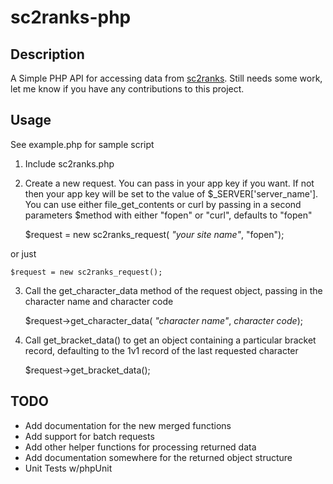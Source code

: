 # sc2ranks-php
## Description
A Simple PHP API for accessing data from [sc2ranks](http://www.sc2ranks.com/). Still needs some work, let me know if you have any contributions to this project.

## Usage
See example.php for sample script

1. Include sc2ranks.php
2. Create a new request. You can pass in your app key if you want. If not then
your app key will be set to the value of $_SERVER['server_name']. You can use
either file_get_contents or curl by passing in a second parameters $method with
either "fopen" or "curl", defaults to "fopen" 

	$request = new sc2ranks_request( _"your site name"_, "fopen");

or just 

	$request = new sc2ranks_request();

3. Call the get_character_data method of the request object, passing in the
character name and character code 

	$request->get_character_data( _"character name"_, _character code_);

4. Call get_bracket_data() to get an object containing a particular bracket
record, defaulting to the 1v1 record of the last requested character 

	$request->get_bracket_data();

## TODO
* Add documentation for the new merged functions
* Add support for batch requests
* Add other helper functions for processing returned data
* Add documentation somewhere for the returned object structure
* Unit Tests w/phpUnit
